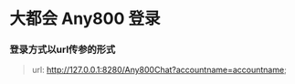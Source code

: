 # 大都会 Any800 登录

### 登录方式以url传参的形式

> url: http://127.0.0.1:8280/Any800Chat?accountname=accountname;

